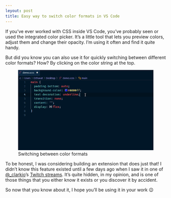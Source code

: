 ```yaml
---
leyout: post
title: Easy way to switch color formats in VS Code
---
```


If you’ve ever worked with CSS inside VS Code, you’ve probably seen or used the integrated color picker. It’s a little tool that lets you preview colors, adjust them and change their opacity. I’m using it often and find it quite handy.

But did you know you can also use it for quickly switching between different color formats? How? By clicking on the color string at the top.

<figure>
  <img src="/assets/img/2019/09/23/switching-color-formats.gif" alt="Switching between color formats">
  <figcaption>Switching between color formats</figcaption>
</figure>

To be honest, I was considering building an extension that does just that! I didn’t know this feature existed until a few days ago when I saw it in one of [@_clarkio](https://twitter.com/_clarkio)’s [Twitch streams](https://www.twitch.tv/clarkio). It’s quite hidden, in my opinion, and is one of those things that you either know it exists or you discover it by accident.

So now that you know about it, I hope you’ll be using it in your work 😉
